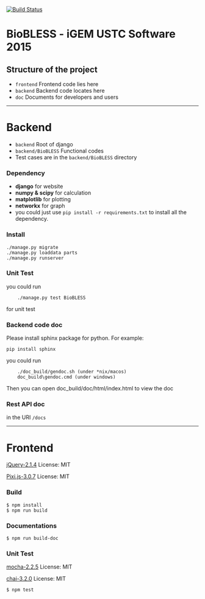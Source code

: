 [![Build Status](https://magnum.travis-ci.com/ustc2015/igem.svg?token=mKX17GB5mm6v1kppSB7o&branch=master)](https://magnum.travis-ci.com/ustc2015/igem)

# BioBLESS - iGEM USTC Software 2015

## Structure of the project
+ `frontend` Frontend code lies here
+ `backend`  Backend code locates here
+ `doc`      Documents for developers and users

---
# Backend

+ `backend` Root of django
+ `backend/BioBLESS` Functional codes
+  Test cases are in the `backend/BioBLESS` directory

### Dependency
+ **django** for website
+ **numpy & scipy** for calculation
+ **matplotlib** for plotting
+ **networkx** for graph
+ you could just use `pip install -r requirements.txt` to install all the dependency.

### Install
    ./manage.py migrate
    ./manage.py loaddata parts
    ./manage.py runserver

### Unit Test
you could run
```
    ./manage.py test BioBLESS
```
for unit test

### Backend code doc
Please install sphinx package for python.
For example:
```
pip install sphinx
```
you could run
```
    ./doc_build/gendoc.sh (under *nix/macos)
    doc_build\gendoc.cmd (under windows)
```
   Then you can open doc_build/doc/html/index.html to view the doc

### Rest API doc
in the URI `/docs`

---
# Frontend

[jQuery-2.1.4](https://jquery.com/download/) License: MIT

[Pixi.js-3.0.7](https://github.com/GoodBoyDigital/pixi.js) License: MIT

### Build
```
$ npm install
$ npm run build
```
### Documentations
```
$ npm run build-doc
```
### Unit Test

[mocha-2.2.5](https://www.npmjs.com/package/mocha) License: MIT

[chai-3.2.0](https://github.com/chaijs/chai) License: MIT

```
$ npm test
```
